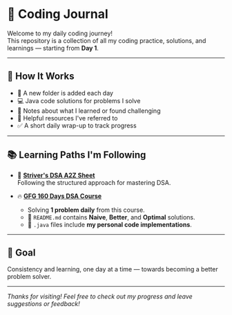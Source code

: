 # 🧠 Coding Journal

Welcome to my daily coding journey!  
This repository is a collection of all my coding practice, solutions, and learnings — starting from **Day 1**.

---

## 🚀 How It Works

- 📁 A new folder is added each day
- 💻 Java code solutions for problems I solve
- 📝 Notes about what I learned or found challenging
- 🔗 Helpful resources I've referred to
- ✅ A short daily wrap-up to track progress

---

## 📚 Learning Paths I'm Following

- 🧩 **[Striver's DSA A2Z Sheet](https://takeuforward.org/interviews/strivers-sde-sheet-top-coding-interview-problems/)**  
  Following the structured approach for mastering DSA.

- 🔥 **[GFG 160 Days DSA Course](https://www.geeksforgeeks.org/complete-guide-on-dsa-in-160-days/)**  
  - Solving **1 problem daily** from this course.
  - 📝 `README.md` contains **Naive**, **Better**, and **Optimal** solutions.
  - 📂 `.java` files include **my personal code implementations**.
 
---

## 🌟 Goal

Consistency and learning, one day at a time — towards becoming a better problem solver.

---

_Thanks for visiting! Feel free to check out my progress and leave suggestions or feedback!_
